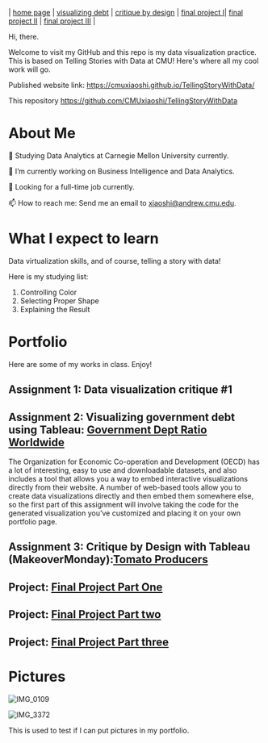 | [home page](https://cmuxiaoshi.github.io/TellingStoryWithData/) | [visualizing debt](visualizing-government-debt.md.md) | [critique by design](Critique_by_Design_with_Tableau.md) | [final project I](Final_Project_Part_1.md)| [final project II](final-project-part-two.md) | [final project III](final-project-part-three.md) |

Hi, there.

Welcome to visit my GitHub and this repo is my data visualization practice. This is based on Telling Stories with Data at CMU! Here's where all my cool work will go.

Published website link: https://cmuxiaoshi.github.io/TellingStoryWithData/

This repository https://github.com/CMUxiaoshi/TellingStoryWithData

# About Me
🏃 Studying Data Analytics at Carnegie Mellon University currently.

🔭 I’m currently working on Business Intelligence and Data Analytics.

🌱 Looking for a full-time job currently.

📫 How to reach me: Send me an email to xiaoshi@andrew.cmu.edu.

# What I expect to learn 

Data virtualization skills, and of course, telling a story with data!

Here is my studying list:

1. Controlling Color
2. Selecting Proper Shape
3. Explaining the Result

# Portfolio

Here are some of my works in class. Enjoy!

## Assignment 1: Data visualization critique #1

## Assignment 2: Visualizing government debt using Tableau: [Government Dept Ratio Worldwide](visualizing-government-debt.md)
The Organization for Economic Co-operation and Development (OECD) has a lot of interesting, easy to use and downloadable datasets, and also includes a tool that allows you a way to embed interactive visualizations directly from their website. A number of web-based tools allow you to create data visualizations directly and then embed them somewhere else, so the first part of this assignment will involve taking the code for the generated visualization you’ve customized and placing it on your own portfolio page.

## Assignment 3: Critique by Design with Tableau (MakeoverMonday):[Tomato Producers](Critique_by_Design_with_Tableau.md)

## Project: [Final Project Part One](Final_Project_Part_1.md)
## Project: [Final Project Part two](final-project-part-two.md)
## Project: [Final Project Part three](final-project-part-three.md)
# Pictures
![IMG_0109](https://github.com/CMUxiaoshi/TellingStoryWithData/assets/116749406/a01ead3d-ee8f-4c01-91d6-10a495b894b6)

![IMG_3372](https://github.com/CMUxiaoshi/TellingStoryWithData/assets/116749406/373d9a41-0db3-4241-b606-e69631025282)

This is used to test if I can put pictures in my portfolio.

